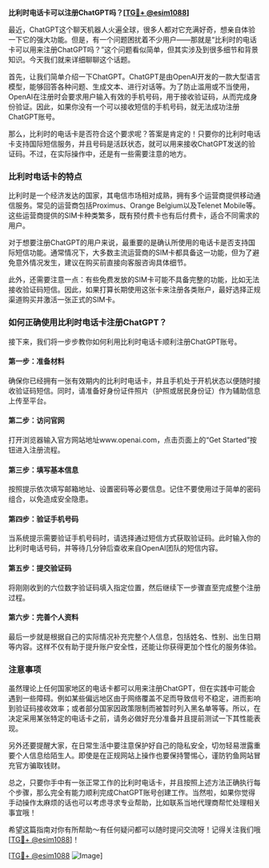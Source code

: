 **比利时电话卡可以注册ChatGPT吗？[[TG💪+ @esim1088](https://t.me/s/esim1088)]**

最近，ChatGPT这个聊天机器人火遍全球，很多人都对它充满好奇，想亲自体验一下它的强大功能。但是，有一个问题困扰着不少用户——那就是“比利时的电话卡可以用来注册ChatGPT吗？”这个问题看似简单，但其实涉及到很多细节和背景知识。今天我们就来详细聊聊这个话题。

首先，让我们简单介绍一下ChatGPT。ChatGPT是由OpenAI开发的一款大型语言模型，能够回答各种问题、生成文本、进行对话等。为了防止滥用或不当使用，OpenAI在注册时会要求用户输入有效的手机号码，用于接收验证码，从而完成身份验证。因此，如果你没有一个可以接收短信的手机号码，就无法成功注册ChatGPT账号。

那么，比利时的电话卡是否符合这个要求呢？答案是肯定的！只要你的比利时电话卡支持国际短信服务，并且号码是活跃状态，就可以用来接收ChatGPT发送的验证码。不过，在实际操作中，还是有一些需要注意的地方。

### 比利时电话卡的特点

比利时是一个经济发达的国家，其电信市场相对成熟，拥有多个运营商提供移动通信服务。常见的运营商包括Proximus、Orange Belgium以及Telenet Mobile等。这些运营商提供的SIM卡种类繁多，既有预付费卡也有后付费卡，适合不同需求的用户。

对于想要注册ChatGPT的用户来说，最重要的是确认所使用的电话卡是否支持国际短信功能。通常情况下，大多数主流运营商的SIM卡都具备这一功能，但为了避免意外情况发生，建议在购买前直接向客服咨询具体细节。

此外，还需要注意一点：有些免费发放的SIM卡可能不具备完整的功能，比如无法接收验证码短信。因此，如果打算长期使用这张卡来注册各类账户，最好选择正规渠道购买并激活一张正式的SIM卡。

### 如何正确使用比利时电话卡注册ChatGPT？

接下来，我们将一步步教你如何利用比利时电话卡顺利注册ChatGPT账号。

#### 第一步：准备材料
确保你已经拥有一张有效期内的比利时电话卡，并且手机处于开机状态以便随时接收验证码短信。同时，请准备好身份证件照片（护照或居民身份证）作为辅助信息上传至平台。

#### 第二步：访问官网
打开浏览器输入官方网站地址www.openai.com，点击页面上的“Get Started”按钮进入注册流程。

#### 第三步：填写基本信息
按照提示依次填写邮箱地址、设置密码等必要信息。记住不要使用过于简单的密码组合，以免造成安全隐患。

#### 第四步：验证手机号码
当系统提示需要验证手机号码时，请选择通过短信方式获取验证码。此时输入你的比利时电话号码，并等待几分钟后查收来自OpenAI团队的短信内容。

#### 第五步：提交验证码
将刚刚收到的六位数字验证码填入指定位置，然后继续下一步骤直至完成整个注册过程。

#### 第六步：完善个人资料
最后一步就是根据自己的实际情况补充完整个人信息，包括姓名、性别、出生日期等内容。这样不仅有助于提升账户安全性，还能让你获得更加个性化的服务体验。

### 注意事项

虽然理论上任何国家地区的电话卡都可以用来注册ChatGPT，但在实践中可能会遇到一些障碍。例如某些偏远地区由于网络覆盖不足而导致信号不稳定，进而影响到验证码接收效率；或者部分国家因政策限制而被暂时列入黑名单等等。所以，在决定采用某张特定的电话卡之前，请务必做好充分准备并且提前测试一下其性能表现。

另外还要提醒大家，在日常生活中要注意保护好自己的隐私安全，切勿轻易泄露重要个人信息给陌生人。即使是在正规网站上操作也要保持警惕心，谨防钓鱼网站冒充官方骗取钱财。

总之，只要你手中有一张正常工作的比利时电话卡，并且按照上述方法正确执行每个步骤，那么完全有能力顺利完成ChatGPT账号创建工作。当然啦，如果你觉得手动操作太麻烦的话也可以考虑寻求专业帮助，比如联系当地代理商帮忙处理相关事宜哦！

希望这篇指南对你有所帮助～有任何疑问都可以随时提问交流呀！记得关注我们哦[[TG💪+ @esim1088](https://t.me/s/esim1088)]！

[[TG💪+ @esim1088](https://t.me/s/esim1088) ![Image](https://i.postimg.cc/4NQfJmqS/Snipaste-2025-05-13-00-14-12.png)]